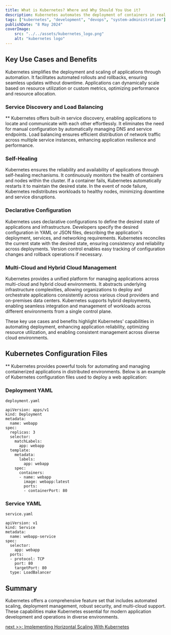 ```yaml
---
title: What is Kubernetes? Where and Why Should You Use it?
description: Kubernetes automates the deployment of containers in real time.  
tags: ["kubernetes", "development", "devops", "system-administration"]
publishDate: "8 May 2024"
coverImage:
    src: "../../assets/kubernetes_logo.png"
    alt: "kubernetes logo"
---
```


## Key Use Cases and Benefits

Kubernetes simplifies the deployment and scaling of applications through automation. It facilitates automated rollouts and rollbacks, ensuring seamless updates without downtime. Applications can dynamically scale based on resource utilization or custom metrics, optimizing performance and resource allocation.

### Service Discovery and Load Balancing
**
Kubernetes offers built-in service discovery, enabling applications to locate and communicate with each other effortlessly. It eliminates the need for manual configuration by automatically managing DNS and service endpoints. Load balancing ensures efficient distribution of network traffic across multiple service instances, enhancing application resilience and performance.

### Self-Healing

Kubernetes ensures the reliability and availability of applications through self-healing mechanisms. It continuously monitors the health of containers and nodes within the cluster. If a container fails, Kubernetes automatically restarts it to maintain the desired state. In the event of node failure, Kubernetes redistributes workloads to healthy nodes, minimizing downtime and service disruptions.

### Declarative Configuration

Kubernetes uses declarative configurations to define the desired state of applications and infrastructure. Developers specify the desired configuration in YAML or JSON files, describing the application's deployment, services, and networking requirements. Kubernetes reconciles the current state with the desired state, ensuring consistency and reliability across deployments. Version control enables easy tracking of configuration changes and rollback operations if necessary.

### Multi-Cloud and Hybrid Cloud Management

Kubernetes provides a unified platform for managing applications across multi-cloud and hybrid cloud environments. It abstracts underlying infrastructure complexities, allowing organizations to deploy and orchestrate applications consistently across various cloud providers and on-premises data centers. Kubernetes supports hybrid deployments, enabling seamless integration and management of workloads across different environments from a single control plane.

These key use cases and benefits highlight Kubernetes' capabilities in automating deployment, enhancing application reliability, optimizing resource utilization, and enabling consistent management across diverse cloud environments.


## Kubernetes Configuration Files
**
Kubernetes provides powerful tools for automating and managing containerized applications in distributed environments. Below is an example of Kubernetes configuration files used to deploy a web application:

### Deployment YAML 

`deployment.yaml`
```
apiVersion: apps/v1
kind: Deployment
metadata:
  name: webapp
spec:
  replicas: 3
  selector:
    matchLabels:
      app: webapp
  template:
    metadata:
      labels:
        app: webapp
    spec:
      containers:
      - name: webapp
        image: webapp:latest
        ports:
        - containerPort: 80
```

### Service YAML
`service.yaml`
```
apiVersion: v1
kind: Service
metadata:
  name: webapp-service
spec:
  selector:
    app: webapp
  ports:
  - protocol: TCP
    port: 80
    targetPort: 80
  type: LoadBalancer
```

## Summary

Kubernetes offers a comprehensive feature set that includes automated scaling, deployment management, robust security, and multi-cloud support. These capabilities make Kubernetes essential for modern application development and operations in diverse environments.

[next >>: Implementing Horizontal Scaling With Kubernetes](/posts/implementing-horizontal-scaling-kubernetes/)